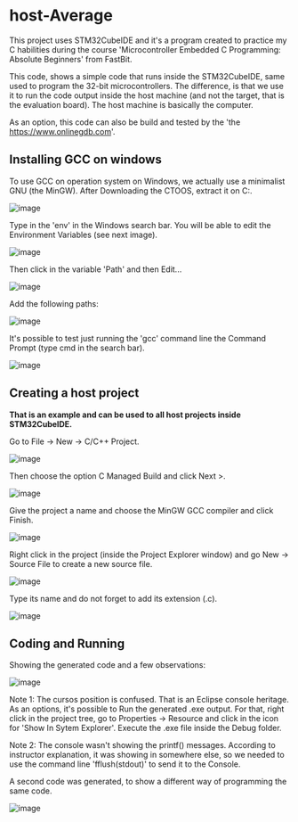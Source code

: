 # host-Average
This project uses STM32CubeIDE and it's a program created to practice my C habilities during the course 'Microcontroller Embedded C Programming: Absolute Beginners' from FastBit.

This code, shows a simple code that runs inside the STM32CubeIDE, same used to program the 32-bit microcontrollers. The difference, is that we use it to run the code output inside the host machine (and not the target, that is the evaluation board). The host machine is basically the computer.

As an option, this code can also be build and tested by the 'the https://www.onlinegdb.com'.

## Installing GCC on windows

To use GCC on operation system on Windows, we actually use a minimalist GNU (the MinGW). After Downloading the CTOOS, extract it on C:.

![image](https://user-images.githubusercontent.com/58916022/205927227-8ec69d47-a7d5-45fb-8ee5-63dcccb7fee6.png)

Type in the 'env' in the Windows search bar. You will be able to edit the Environment Variables (see next image).

![image](https://user-images.githubusercontent.com/58916022/205927627-286374b5-f4a9-45e4-994f-bf8bf401603c.png)

Then click in the variable 'Path' and then Edit...

![image](https://user-images.githubusercontent.com/58916022/205927746-cb4fed0b-d763-4afb-9a4d-1e68b6e50233.png)

Add the following paths:

![image](https://user-images.githubusercontent.com/58916022/205927813-2b5a6e54-0fe9-41ac-a14c-c40129525eeb.png)

It's possible to test just running the 'gcc' command line the Command Prompt (type cmd in the search bar).

![image](https://user-images.githubusercontent.com/58916022/205927993-75bfc920-5bd0-4974-a51e-d37202a25381.png)

## Creating a host project

**That is an example and can be used to all host projects inside STM32CubeIDE.**

Go to File -> New -> C/C++ Project.

![image](https://user-images.githubusercontent.com/58916022/205923420-43bcf662-971d-4883-8909-6585f5d97769.png)

Then choose the option C Managed Build and click Next >.

![image](https://user-images.githubusercontent.com/58916022/205923606-4fdf31b7-ae01-4472-ab02-dcdc0b916cca.png)

Give the project a name and choose the MinGW GCC compiler and click Finish.

![image](https://user-images.githubusercontent.com/58916022/205923768-63ad66b0-33aa-4cbf-9e3c-258756a0cea2.png)

Right click in the project (inside the Project Explorer window) and go New -> Source File to create a new source file.

![image](https://user-images.githubusercontent.com/58916022/205923983-6409d174-eb3c-468c-8a70-fb9b95f7809e.png)

Type its name and do not forget to add its extension (.c).

![image](https://user-images.githubusercontent.com/58916022/205924151-9311b4ea-3d6a-4b97-93f3-f70b07650058.png)

## Coding and Running

Showing the generated code and a few observations:

![image](https://user-images.githubusercontent.com/58916022/205924988-63cef1af-6d34-444d-9f3b-a1bb60f7487c.png)

Note 1: The cursos position is confused. That is an Eclipse console heritage. As an options, it's possible to Run the generated .exe output. For that, right click in the project tree, go to Properties -> Resource and click in the icon for 'Show In Sytem Explorer'. Execute the .exe file inside the Debug folder.

Note 2: The console wasn't showing the printf() messages. According to instructor explanation, it was showing in somewhere else, so we needed to use the command line 'fflush(stdout)' to send it to the Console.

A second code was generated, to show a different way of programming the same code.

![image](https://user-images.githubusercontent.com/58916022/205926556-96598b37-e3ae-4010-b966-195a750edcbc.png)





